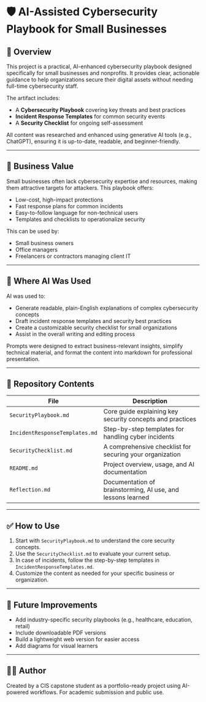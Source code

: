 # 🛡️ AI-Assisted Cybersecurity Playbook for Small Businesses

## 📌 Overview

This project is a practical, AI-enhanced cybersecurity playbook designed specifically for small businesses and nonprofits. It provides clear, actionable guidance to help organizations secure their digital assets without needing full-time cybersecurity staff.

The artifact includes:
- A **Cybersecurity Playbook** covering key threats and best practices
- **Incident Response Templates** for common security events
- A **Security Checklist** for ongoing self-assessment

All content was researched and enhanced using generative AI tools (e.g., ChatGPT), ensuring it is up-to-date, readable, and beginner-friendly.

---

## 💼 Business Value

Small businesses often lack cybersecurity expertise and resources, making them attractive targets for attackers. This playbook offers:
- Low-cost, high-impact protections
- Fast response plans for common incidents
- Easy-to-follow language for non-technical users
- Templates and checklists to operationalize security

This can be used by:
- Small business owners
- Office managers
- Freelancers or contractors managing client IT

---

## 🧠 Where AI Was Used

AI was used to:
- Generate readable, plain-English explanations of complex cybersecurity concepts
- Draft incident response templates and security best practices
- Create a customizable security checklist for small organizations
- Assist in the overall writing and editing process

Prompts were designed to extract business-relevant insights, simplify technical material, and format the content into markdown for professional presentation.

---

## 📂 Repository Contents

| File | Description |
|------|-------------|
| `SecurityPlaybook.md` | Core guide explaining key security concepts and practices |
| `IncidentResponseTemplates.md` | Step-by-step templates for handling cyber incidents |
| `SecurityChecklist.md` | A comprehensive checklist for securing your organization |
| `README.md` | Project overview, usage, and AI documentation |
| `Reflection.md` | Documentation of brainstorming, AI use, and lessons learned |

---

## ✅ How to Use

1. Start with `SecurityPlaybook.md` to understand the core security concepts.
2. Use the `SecurityChecklist.md` to evaluate your current setup.
3. In case of incidents, follow the step-by-step templates in `IncidentResponseTemplates.md`.
4. Customize the content as needed for your specific business or organization.

---

## 🧩 Future Improvements

- Add industry-specific security playbooks (e.g., healthcare, education, retail)
- Include downloadable PDF versions
- Build a lightweight web version for easier access
- Add diagrams for visual learners

---

## 👨‍💻 Author

Created by a CIS capstone student as a portfolio-ready project using AI-powered workflows. For academic submission and public use.

